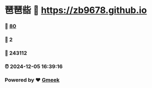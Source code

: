 # 琶琶啙 :link: https://zb9678.github.io 
### :page_facing_up: [80](https://zb9678.github.io/tag.html) 
### :speech_balloon: 2 
### :hibiscus: 243112 
### :alarm_clock: 2024-12-05 16:39:16 
### Powered by :heart: [Gmeek](https://github.com/Meekdai/Gmeek)
